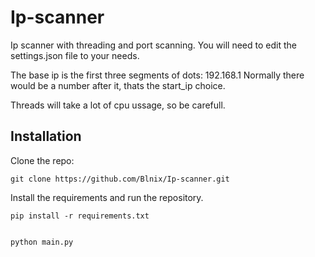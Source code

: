 # Ip-scanner
Ip scanner with threading and port scanning. 
You will need to edit the settings.json file to your needs.


The base ip is the first three segments of dots: 192.168.1
Normally there would be a number after it, thats the start_ip choice.

Threads will take a lot of cpu ussage, so be carefull.

## Installation
Clone the repo:

    git clone https://github.com/Blnix/Ip-scanner.git

Install the requirements and run the repository.

    pip install -r requirements.txt


    python main.py
